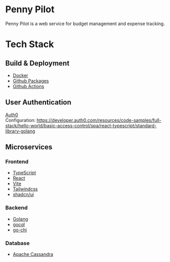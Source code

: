 # Penny Pilot

Penny Pilot is a web service for budget management and expense tracking.  

# Tech Stack

## Build & Deployment
- [Docker](https://www.docker.com/)
- [Github Packages](https://ghcr.io)
- [Github Actions](https://github.com/features/actions)

## User Authentication
[Auth0](https://auth0.com/)  
Configuration: https://developer.auth0.com/resources/code-samples/full-stack/hello-world/basic-access-control/spa/react-typescript/standard-library-golang  

## Microservices

### Frontend
- [TypeScript](https://www.typescriptlang.org/)
- [React](https://react.dev/)
- [Vite](https://vite.dev/guide/)
- [Tailwindcss](https://tailwindcss.com/docs/installation)
- [shadcn/ui](https://ui.shadcn.com/docs/installation/vite)

### Backend
- [Golang](https://go.dev/)
- [gocql](https://pkg.go.dev/github.com/gocql/gocql)
- [go-chi](https://go-chi.io/#/)

### Database 
- [Apache Cassandra](https://cassandra.apache.org/)
